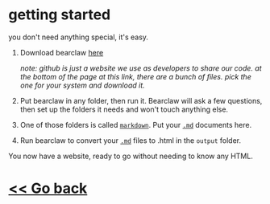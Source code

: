 # getting started
you don't need anything special, it's easy.

1. Download bearclaw [here](https://github.com/donuts-are-good/bearclaw/releases/latest)

    *note: github is just a website we use as developers to share our code. at the bottom of the page at this link, there are a bunch of files. pick the one for your system and download it.*

2. Put bearclaw in any folder, then run it. Bearclaw will ask a few questions, then set up the folders it needs and won't touch anything else.


3. One of those folders is called [`markdown`](https://www.codecademy.com/resources/blog/what-is-markdown/). Put your [`.md`](https://www.codecademy.com/resources/blog/what-is-markdown/) documents here.

4. Run bearclaw to convert your [`.md`](https://www.codecademy.com/resources/blog/what-is-markdown/) files to .html in the `output` folder.

You now have a website, ready to go without needing to know any HTML.

# [<< Go back](https://github.com/donuts-are-good/bearclaw/blob/master/markdown/README.md)